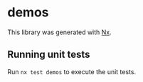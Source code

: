 # demos

This library was generated with [Nx](https://nx.dev).

## Running unit tests

Run `nx test demos` to execute the unit tests.
